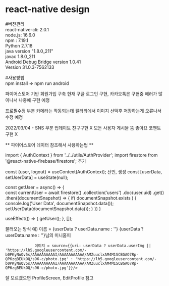 # react-native design
#버전관리<br/> 
react-native-cli: 2.0.1<br>
node.js: 16.6.0<br>
npm : 7.19.1<br>
Python 2.7.18<br>
java version "1.8.0_211"<br>
javac 1.8.0_211<br> 
Android Debug Bridge version 1.0.41<br>
Version 31.0.3-7562133<br>

#사용방법<br/> 
 npm install => npm run android 

파이어스토어 기반 회원가입 구축 현재 구글 로그인 구현, 카카오톡은 구현중 에러가 많이나서 나중에 구현 예정

프로필수정 부분 카메라는 작동되는데 갤러리에서 이미지 선택후 저장하는게 오류나서 수정 예정 
  
2022/03/04 - SNS 부분 업데이트 친구구현 X 모든 사용자 게시물 뜸 좋아요 코멘트 구현 X



** 파이어스토어 데이터 참조해서 사용하는법 **

import { AuthContext } from '../../utils/AuthProvider';
import firestore from '@react-native-firebase/firestore'; 추가


const {user, logout} = useContext(AuthContext);  선언, 생성
const [userData, setUserData] = useState(null);

const getUser = async() => {     
    const currentUser = await firestore()
    .collection('users')
    .doc(user.uid)
    .get()
    .then((documentSnapshot) => {
      if( documentSnapshot.exists ) {
        console.log('User Data', documentSnapshot.data());
        setUserData(documentSnapshot.data());
      }
    })
  }

  useEffect(() => {
    getUser();
  }, []);

불러오는 방식 예) 이름 = {userData ? userData.name : ''}
                  <Text style={styles.titleText}>{userData ? userData.name : ''}님의 미니홈피</Text>    

                 이미지 = source={{uri: userData ? userData.userImg || 'https://lh5.googleusercontent.com/-b0PKyNuQv5s/AAAAAAAAAAI/AAAAAAAAAAA/AMZuuclxAM4M1SCBGAO7Rp-QP6zgBEUkOQ/s96-c/photo.jpg' : 'https://lh5.googleusercontent.com/-b0PKyNuQv5s/AAAAAAAAAAI/AAAAAAAAAAA/AMZuuclxAM4M1SCBGAO7Rp-QP6zgBEUkOQ/s96-c/photo.jpg'}}/>

 잘 모르겠으면 ProfileScreen, EditProfile 참고                